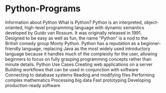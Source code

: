 # Python-Programs
Information about Python 
What is Python?
Python is an interpreted, object-oriented, high-level programming language with dynamic semantics developed by Guido van Rossum. It was originally released in 1991. Designed to be easy as well as fun, the name "Python" is a nod to the British comedy group Monty Python. Python has a reputation as a beginner-friendly language, replacing Java as the most widely used introductory language because it handles much of the complexity for the user, allowing beginners to focus on fully grasping programming concepts rather than minute details.
Python Use Cases
Creating web applications on a server
Building workflows that can be used in conjunction with software
Connecting to database systems
Reading and modifying files
Performing complex mathematics
Processing big data
Fast prototyping
Developing production-ready software
